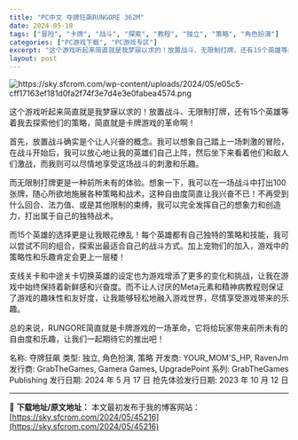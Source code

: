 ```yaml
---
title: "PC中文 夺牌狂飙RUNGORE 362M"
date: 2024-05-18
tags: ["冒险", "卡牌", "战斗", "探索", "教程", "独立", "策略", "角色扮演"]
categories: ["PC游戏下载", "PC游戏专区"]
excerpt: "这个游戏听起来简直就是我梦寐以求的！放置战斗、无限制打牌，还有15个英雄等着我去探索他们的策略，简直就是卡牌游戏的革命啊！ 首先，放置战斗确实是个让人兴奋的概念。我可以想象自己踏上一场刺激的冒险，在战斗开始后，我可以放心地让我的英雄们自己上阵，然后坐下来看着他们和敌人们激战，而我则可以尽情地享受这场&hellip;"
layout: post
---
```


<img class="transparent aligncenter" src="https://sky.sfcrom.com/wp-content/uploads/2024/05/e05c5-cff17163ef181d0fa2f74f3e7d4e3e0fabea4574.png" alt="https://sky.sfcrom.com/wp-content/uploads/2024/05/e05c5-cff17163ef181d0fa2f74f3e7d4e3e0fabea4574.png" />

这个游戏听起来简直就是我梦寐以求的！放置战斗、无限制打牌，还有15个英雄等着我去探索他们的策略，简直就是卡牌游戏的革命啊！

首先，放置战斗确实是个让人兴奋的概念。我可以想象自己踏上一场刺激的冒险，在战斗开始后，我可以放心地让我的英雄们自己上阵，然后坐下来看着他们和敌人们激战，而我则可以尽情地享受这场战斗的刺激和乐趣。

而无限制打牌更是一种前所未有的体验。想象一下，我可以在一场战斗中打出100张牌，随心所欲地施展各种策略和战术，这种自由度简直让我兴奋不已！不再受到什么回合、法力值、或是其他限制的束缚，我可以完全发挥自己的想象力和创造力，打出属于自己的独特战术。

而15个英雄的选择更是让我眼花缭乱！每个英雄都有自己独特的策略和技能，我可以尝试不同的组合，探索出最适合自己的战斗方式。加上宠物们的加入，游戏中的策略性和乐趣肯定会更上一层楼！

支线关卡和中途关卡切换英雄的设定也为游戏增添了更多的变化和挑战，让我在游戏中始终保持着新鲜感和兴奋度。而不让人讨厌的Meta元素和精神病教程则保证了游戏的趣味性和友好度，让我能够轻松地融入游戏世界，尽情享受游戏带来的乐趣。

总的来说，RUNGORE简直就是卡牌游戏的一场革命，它将给玩家带来前所未有的自由度和乐趣，让我们一起期待它的推出吧！

名称: 夺牌狂飙
类型: 独立, 角色扮演, 策略
开发商: YOUR_MOM'S_HP, RavenJm
发行商: GrabTheGames, Gamera Games, UpgradePoint
系列: GrabTheGames Publishing
发行日期: 2024 年 5 月 17 日
抢先体验发行日期: 2023 年 10 月 12 日

---
📖 **下载地址/原文地址：** 本文最初发布于我的博客网站：[https://sky.sfcrom.com/2024/05/45216](https://sky.sfcrom.com/2024/05/45216)
